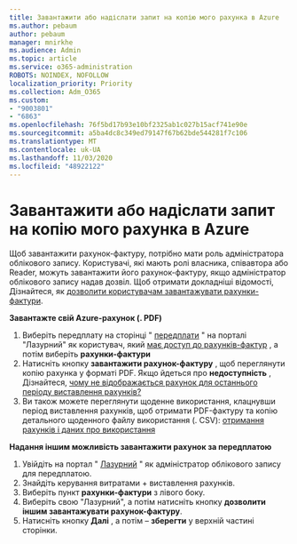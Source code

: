 ```yaml
---
title: Завантажити або надіслати запит на копію мого рахунка в Azure
ms.author: pebaum
author: pebaum
manager: mnirkhe
ms.audience: Admin
ms.topic: article
ms.service: o365-administration
ROBOTS: NOINDEX, NOFOLLOW
localization_priority: Priority
ms.collection: Adm_O365
ms.custom:
- "9003801"
- "6863"
ms.openlocfilehash: 76f5bd17b93e10bf2325ab1c027b15acf741e90e
ms.sourcegitcommit: a5ba4dc8c349ed79147f67b62bde544281f7c106
ms.translationtype: MT
ms.contentlocale: uk-UA
ms.lasthandoff: 11/03/2020
ms.locfileid: "48922122"
---
```

# <a name="download-or-request-a-copy-of-my-bill-in-azure"></a>Завантажити або надіслати запит на копію мого рахунка в Azure

Щоб завантажити рахунок-фактуру, потрібно мати роль адміністратора облікового запису. Користувачі, які мають ролі власника, співавтора або Reader, можуть завантажити його рахунок-фактуру, якщо адміністратор облікового запису надав дозвіл. Щоб отримати докладніші відомості, Дізнайтеся, як [дозволити користувачам завантажувати рахунки-фактури](https://docs.microsoft.com/azure/cost-management-billing/manage/manage-billing-access#opt-in).

**Завантажте свій Azure-рахунок (. PDF)**

1. Виберіть передплату на сторінці " [передплати](https://portal.azure.com/#blade/Microsoft_Azure_Billing/SubscriptionsBlade) " на порталі "Лазурний" як користувач, який [має доступ до рахунків-фактур](https://docs.microsoft.com/azure/cost-management-billing/manage/manage-billing-access?WT.mc_id=Portal-Microsoft_Azure_Support) , а потім виберіть **рахунки-фактури**
2. Натисніть кнопку **завантажити рахунок-фактуру** , щоб переглянути копію рахунка у форматі PDF. Якщо йдеться про **недоступність** , Дізнайтеся, [чому не відображається рахунок для останнього періоду виставлення рахунків?](https://docs.microsoft.com/azure/cost-management-billing/manage/download-azure-invoice-daily-usage-date?WT.mc_id=Portal-Microsoft_Azure_Support#noinvoice)
3. Ви також можете переглянути щоденне використання, клацнувши період виставлення рахунків, щоб отримати PDF-фактуру та копію детального щоденного файлу використання (. CSV): [отримання рахунків і даних про використання](https://docs.microsoft.com/azure/cost-management-billing/manage/download-azure-invoice-daily-usage-date?WT.mc_id=Portal-Microsoft_Azure_Support)  

**Надання іншим можливість завантажити рахунок за передплатою**

1. Увійдіть на портал " [Лазурний](https://portal.azure.com/) " як адміністратор облікового запису для передплатою.
2. Знайдіть керування витратами + виставлення рахунків.
3. Виберіть пункт **рахунки-фактури** з лівого боку.
4. Виберіть свою "Лазурний", а потім натисніть кнопку **дозволити іншим завантажувати рахунок-фактуру**.
5. Натисніть кнопку **Далі** , а потім – **зберегти** у верхній частині сторінки.
